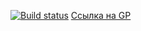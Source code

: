 [![Build status](https://ci.appveyor.com/api/projects/status/eve6umc7fjk49gxj?svg=true)](https://ci.appveyor.com/project/Zicio/in-memory-sorting)
[Ссылка на GP](https://zicio.github.io/In-Memory-Sorting/)
